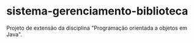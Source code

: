 # sistema-gerenciamento-biblioteca
Projeto de extensão da disciplina "Programação orientada a objetos em Java". 

